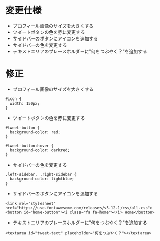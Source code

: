# 変更仕様

- プロフィール画像のサイズを大きくする
- ツイートボタンの色を赤に変更する
- サイドバーのボタンにアイコンを追加する
- サイドバーの色を変更する
- テキストエリアのプレースホルダーに"何をつぶやく？"を追加する

# 修正

- プロフィール画像のサイズを大きくする
```
#icon {
  width: 150px;
}
```

- ツイートボタンの色を赤に変更する
```
#tweet-button {
  background-color: red;
}

#tweet-button:hover {
  background-color: darkred;
}
```

- サイドバーの色を変更する
```
.left-sidebar, .right-sidebar {
  background-color: lightblue;
}
```

- サイドバーのボタンにアイコンを追加する
```  
<link rel="stylesheet" href="https://use.fontawesome.com/releases/v5.12.1/css/all.css">
<button id="home-button"><i class="fa fa-home"></i> Home</button>
```

- テキストエリアのプレースホルダーに"何をつぶやく？"を追加する
```
<textarea id="tweet-text" placeholder="何をつぶやく？"></textarea>
```

